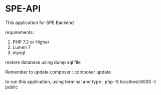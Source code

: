 # SPE-API

This application for SPE Backend

requirements:
1. PHP 7.2 or Higher
2. Lumen 7
3. mysql

restore database using dump sql file

Remember to update composer : composer update

to run this application, using terminal and type :
php -S localhost:8000 -t public


